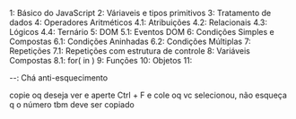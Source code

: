 1: Básico do JavaScript
2: Váriaveis e tipos primitivos
3: Tratamento de dados
4: Operadores Aritméticos
 4.1: Atribuições
 4.2: Relacionais
 4.3: Lógicos
 4.4: Ternário
5: DOM
 5.1: Eventos DOM
6: Condições Simples e Compostas
 6.1: Condições Aninhadas
 6.2: Condições Múltiplas
7: Repetições
 7.1: Repetições com estrutura de controle
8: Variáveis Compostas
 8.1: for( in )
9: Funções
10: Objetos
11:

--: Chá anti-esquecimento

copie oq deseja ver e aperte Ctrl + F e cole oq vc selecionou, 
não esqueça q o número tbm deve ser copiado